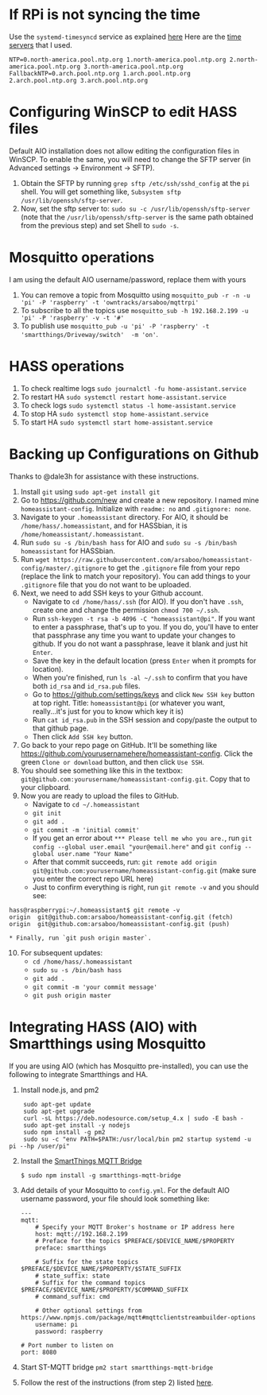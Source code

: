 # If RPi is not syncing the time
Use the `systemd-timesyncd` service as explained [here](https://wiki.archlinux.org/index.php/systemd-timesyncd)
Here are the [time servers](https://wiki.archlinux.org/index.php/Network_Time_Protocol_daemon#Connection_to_NTP_servers) that I used.
```
NTP=0.north-america.pool.ntp.org 1.north-america.pool.ntp.org 2.north-america.pool.ntp.org 3.north-america.pool.ntp.org
FallbackNTP=0.arch.pool.ntp.org 1.arch.pool.ntp.org 2.arch.pool.ntp.org 3.arch.pool.ntp.org
```

# Configuring WinSCP to edit HASS files
Default AIO installation does not allow editing the configuration files in WinSCP. To enable the same, you will need to change the SFTP server (in Advanced settings -> Environment -> SFTP).

1. Obtain the SFTP by running `grep sftp /etc/ssh/sshd_config` at the `pi` shell. You will get something like, `Subsystem sftp /usr/lib/openssh/sftp-server`.
2. Now, set the sftp server to: `sudo su -c /usr/lib/openssh/sftp-server` (note that the `/usr/lib/openssh/sftp-server` is the same path obtained from the previous step) and set Shell to `sudo -s`.

# Mosquitto operations
I am using the default AIO username/password, replace them with yours

1. You can remove a topic from Mosquitto using `mosquitto_pub -r -n -u 'pi' -P 'raspberry' -t 'owntracks/arsaboo/mqttrpi'`
2. To subscribe to all the topics use `mosquitto_sub -h 192.168.2.199 -u 'pi' -P 'raspberry' -v -t '#'`
3. To publish use `mosquitto_pub -u 'pi' -P 'raspberry' -t 'smartthings/Driveway/switch'  -m 'on'`.

# HASS operations
1. To check realtime logs `sudo journalctl -fu home-assistant.service`
2. To restart HA `sudo systemctl restart home-assistant.service`
3. To check logs `sudo systemctl status -l home-assistant.service`
4. To stop HA `sudo systemctl stop home-assistant.service`
5. To start HA `sudo systemctl start home-assistant.service`

# Backing up Configurations on Github
Thanks to @dale3h for assistance with these instructions.

1. Install `git` using `sudo apt-get install git`
2. Go to https://github.com/new and create a new repository. I named mine `homeassistant-config`. Initialize with `readme: no` and `.gitignore: none`.
3. Navigate to your `.homeassistant` directory. For AIO, it should be `/home/hass/.homeassistant`, and for HASSbian, it is `/home/homeassistant/.homeassistant`.
4. Run `sudo su -s /bin/bash hass` for AIO and `sudo su -s /bin/bash homeassistant` for HASSbian.
5. Run `wget https://raw.githubusercontent.com/arsaboo/homeassistant-config/master/.gitignore` to get the `.gitignore` file from your repo (replace the link to match your repository). You can add things to your `.gitignore` file that you do not want to be uploaded.
6. Next, we need to add SSH keys to your Github account.
    * Navigate to `cd /home/hass/.ssh` (for AIO). If you don't have `.ssh`, create one and change the permission `chmod 700 ~/.ssh`.
    * Run `ssh-keygen -t rsa -b 4096 -C "homeassistant@pi"`. If you want to enter a passphrase, that's up to you. If you do, you'll have to enter that passphrase any time you want to update your changes to github. If you do not want a passphrase, leave it blank and just hit `Enter`.
    * Save the key in the default location (press `Enter` when it prompts for location).
    * When you're finished, run `ls -al ~/.ssh` to confirm that you have both `id_rsa` and `id_rsa.pub` files.
    * Go to https://github.com/settings/keys and click `New SSH key` button at top right. Title: `homeassistant@pi` (or whatever you want, really...it's just for you to know which key it is)
    * Run `cat id_rsa.pub` in the SSH session and copy/paste the output to that github page.
    * Then click `Add SSH key` button.
7. Go back to your repo page on GitHub. It'll be something like https://github.com/yourusernamehere/homeassistant-config. Click the green `Clone or download` button, and then click `Use SSH`.
8. You should see something like this in the textbox: `git@github.com:yourusername/homeassistant-config.git`. Copy that to your clipboard.
9. Now you are ready to upload the files to GitHub.
    * Navigate to `cd ~/.homeassistant`
    * `git init`
    * `git add .`
    * `git commit -m 'initial commit'`
    * If you get an error about `*** Please tell me who you are.`, run `git config --global user.email "your@email.here"` and `git config --global user.name "Your Name"`
    * After that commit succeeds, run: `git remote add origin git@github.com:yourusername/homeassistant-config.git` (make sure you enter the correct repo URL here)
    * Just to confirm everything is right, run `git remote -v` and you should see:
```
hass@raspberrypi:~/.homeassistant$ git remote -v
origin  git@github.com:arsaboo/homeassistant-config.git (fetch)
origin  git@github.com:arsaboo/homeassistant-config.git (push)
```
    * Finally, run `git push origin master`.

10. For subsequent updates:
    * `cd /home/hass/.homeassistant`
    * `sudo su -s /bin/bash hass`
    * `git add .`
    * `git commit -m 'your commit message'`
    * `git push origin master`

# Integrating HASS (AIO) with Smartthings using Mosquitto
If you are using AIO (which has Mosquitto pre-installed), you can use the following to integrate Smartthings and HA.

1. Install node.js, and pm2
```
    sudo apt-get update
    sudo apt-get upgrade
    curl -sL https://deb.nodesource.com/setup_4.x | sudo -E bash -
    sudo apt-get install -y nodejs
    sudo npm install -g pm2
    sudo su -c "env PATH=$PATH:/usr/local/bin pm2 startup systemd -u pi --hp /user/pi"
```
2. Install the [SmartThings MQTT Bridge](https://github.com/stjohnjohnson/smartthings-mqtt-bridge)
    ```
    $ sudo npm install -g smartthings-mqtt-bridge
    ```
3. Add details of your Mosquitto to `config.yml`. For the default AIO username password, your file should look something like:

    ```
    ---
    mqtt:
        # Specify your MQTT Broker's hostname or IP address here
        host: mqtt://192.168.2.199
        # Preface for the topics $PREFACE/$DEVICE_NAME/$PROPERTY
        preface: smartthings

        # Suffix for the state topics $PREFACE/$DEVICE_NAME/$PROPERTY/$STATE_SUFFIX
        # state_suffix: state
        # Suffix for the command topics $PREFACE/$DEVICE_NAME/$PROPERTY/$COMMAND_SUFFIX
        # command_suffix: cmd

        # Other optional settings from https://www.npmjs.com/package/mqtt#mqttclientstreambuilder-options
        username: pi
        password: raspberry

    # Port number to listen on
    port: 8080
    ```
4. Start ST-MQTT bridge `pm2 start smartthings-mqtt-bridge`
5. Follow the rest of the instructions (from step 2) listed [here](https://github.com/stjohnjohnson/smartthings-mqtt-bridge#usage).

